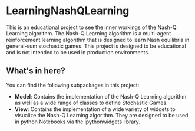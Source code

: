 # LearningNashQLearning

This is an educational project to see the inner workings of the Nash-Q Learning algorithm. The Nash-Q Learning algorithm is a multi-agent reinforcement learning algorithm that is designed to learn Nash equilibria in general-sum stochastic games. This project is designed to be educational and is not intended to be used in production environments.

## What's in here?

You can find the following subpackages in this project:

- **Model**: Contains the implementation of the Nash-Q Learning algorithm as well as a wide range of classes to define Stochastic Games.
- **View**: Contains the implementation of a wide variety of widgets to visualize the Nash-Q Learning algorithm. They are designed to be used in python Notebooks via the ipythonwidgets library.
